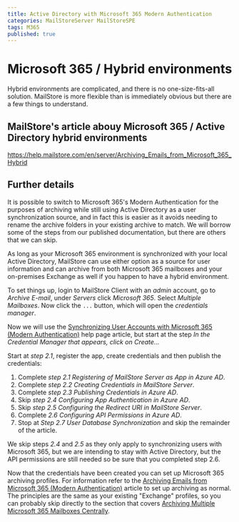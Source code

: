 ```yaml
---
title: Active Directory with Microsoft 365 Modern Authentication
categories: MailStoreServer MailStoreSPE
tags: M365
published: true
--- 
```

# Microsoft 365 / Hybrid environments

Hybrid environments are complicated, and there is no one-size-fits-all solution. MailStore is more flexible than is immediately obvious but there are a few things to understand.

## MailStore's article abouy Microsoft 365 / Active Directory hybrid environments

https://help.mailstore.com/en/server/Archiving_Emails_from_Microsoft_365_Hybrid

## Further details

It is possible to switch to Microsoft 365's Modern Authentication for the purposes of archiving while still using Active Directory as a user synchronization source, and in fact this is easier as it avoids needing to rename the archive folders in your existing archive to match. We will borrow some of the steps from our published documentation, but there are others that we can skip.

As long as your Microsoft 365 environment is synchronized with your local Active Directory, MailStore can use either option as a source for user information and can archive from both Microsoft 365 mailboxes and your on-premises Exchange as well if you happen to have a hybrid environment.

To set things up, login to MailStore Client with an *admin* account, go to *Archive E-mail*, under *Servers* click *Microsoft 365*. Select *Multiple Mailboxes*. Now click the `...` button, which will open the *credentials manager*.

Now we will use the [Synchronizing User Accounts with Microsoft 365 (Modern Authentication)](https://help.mailstore.com/en/server/Synchronizing_User_Accounts_with_Microsoft_365_(Modern_Authentication)) help page article, but start at the step *In the Credential Manager that appears, click on Create…*

Start at *step 2.1*, register the app, create credentials and then publish the credentials:

1. Complete *step 2.1 Registering of MailStore Server as App in Azure AD*.
1. Complete *step 2.2 Creating Credentials in MailStore Server*.
1. Complete *step 2.3 Publishing Credentials in Azure AD*.
1. Skip *step 2.4 Configuring App Authentication in Azure AD*.
1. Skip *step 2.5 Configuring the Redirect URI in MailStore Server*.
1. Complete *2.6 Configuring API Permissions in Azure AD*.
1. Stop at *Step 2.7 User Database Synchronization* and skip the remainder of the article.

We skip steps *2.4* and *2.5* as they only apply to synchronizing users with Microsoft 365, but we are intending to stay with Active Directory, but the API permissions are still needed so be sure that you completed step 2.6.

Now that the credentials have been created you can set up Microsoft 365 archiving profiles. For information refer to the [Archiving Emails from Microsoft 365 (Modern Authentication)](https://help.mailstore.com/en/server/Archiving_Emails_from_Microsoft_365_(Modern_Authentication)) article to set up archiving as normal. 
The principles are the same as your existing "Exchange" profiles, so you can probably skip directly to the section that covers [Archiving Multiple Microsoft 365 Mailboxes Centrally](https://help.mailstore.com/en/server/Archiving_Emails_from_Microsoft_365_(Modern_Authentication)#Archiving_Multiple_Microsoft_365_Mailboxes_Centrally).
